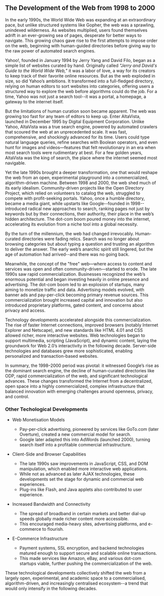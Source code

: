 
## The Development of the Web from 1998 to 2000

In the early 1990s, the World Wide Web was expanding at an extraordinary pace, but unlike
structured systems like Gopher, the web was a sprawling, unindexed wilderness. As websites
multiplied, users found themselves adrift in an ever-growing sea of pages, desperate for
better ways to navigate. This growing chaos gave rise to the first attempts to impose order
on the web, beginning with human-guided directories before giving way to the raw power of
automated search engines.  

Yahoo!, founded in January 1994 by Jerry Yang and David Filo, began as a simple list of
websites curated by hand. Originally called *"Jerry and David's Guide to the World Wide Web,"*
it was a labor of love, a way for its creators to keep track of their favorite online resources.
But as the web exploded in size, so did Yahoo’s ambitions. It transformed into a full-fledged
directory, relying on human editors to sort websites into categories, offering users a
structured way to explore the web before algorithms could do the job. For a time, Yahoo
was not just a search tool--it was a portal, a homepage, a gateway to the internet itself.  

But the limitations of human curation soon became apparent. The web was growing too fast for
any team of editors to keep up. Enter AltaVista, launched in December 1995 by Digital Equipment
Corporation. Unlike Yahoo, AltaVista was a true search engine, powered by automated crawlers
that scoured the web at an unprecedented scale. It was fast, comprehensive, and shockingly
advanced for its time. Users could type natural language queries, refine searches with Boolean
operators, and even hunt for images and videos—features that felt revolutionary in an era
when most search tools were rudimentary at best. For a few golden years, AltaVista was the
king of search, the place where the internet seemed most navigable.  

Yet the late 1990s brought a deeper transformation, one that would reshape the web from an
open, experimental playground into a commercialized, algorithm-driven machine. Between 1998
and 2000, the web shed much of its early idealism. Community-driven projects like the Open
Directory Project, which relied on volunteers to catalog the web, struggled to compete with
profit-seeking portals. Yahoo, once a humble directory, became a media giant, while upstarts
like Google--founded in 1998--introduced radical new approaches to search, ranking pages
not just by keywords but by their connections, their authority, their place in the web’s
hidden architecture. The dot-com boom poured money into the internet, accelerating its
evolution from a niche tool into a global necessity.  

By the turn of the millennium, the web had changed irrevocably. Human-curated directories
were fading relics. Search was no longer about browsing categories but about typing a
question and trusting an algorithm to deliver the answer. The early web’s anarchic spirit
still lingered, but the age of automation had arrived--and there was no going back.  

Meanwhile, the concept of the "free" web—where access to content and services was open and
often community-driven—started to erode. The late 1990s saw rapid commercialization.
Businesses recognized the web’s enormous potential and began investing heavily in online
presence and advertising. The dot-com boom led to an explosion of startups, many aiming
to monetize traffic and data. Advertising models evolved, with banner ads and pay-per-click
becoming primary revenue sources. This commercialization brought increased capital and
innovation but also introduced proprietary platforms, gated content, and concerns about
privacy and access.

Technology developments accelerated alongside this commercialization. The rise of faster
Internet connections, improved browsers (notably Internet Explorer and Netscape), and new
standards like HTML 4.01 and CSS allowed richer, more interactive websites. Web technologies
began to support multimedia, scripting (JavaScript), and dynamic content, laying the
groundwork for Web 2.0’s interactivity in the following decade. Server-side technologies
and databases grew more sophisticated, enabling personalized and transaction-based websites.

In summary, the 1998–2000 period was pivotal: it witnessed Google’s rise as the dominant
search engine, the decline of human-curated directories like ODP, rapid commercialization
of the web, and significant technological advances. These changes transformed the Internet
from a decentralized, open space into a highly commercialized, complex infrastructure that
balanced innovation with emerging challenges around openness, privacy, and control.


### Other Techological Developments

* Web Monetisation Models
    - Pay-per-click advertising, pioneered by services like GoTo.com (later Overture),
      created a new commercial model for search.
    - Google later adapted this into AdWords (launched 2000), turning search itself
      into a profitable commercial infrastructure.

* Client-Side and Browser Capabilities
    - The late 1990s saw improvements in JavaScript, CSS, and DOM manipulation, which
      enabled more interactive web applications.
    - While not as advanced as later AJAX technologies, these developments set the
      stage for dynamic and commercial web experiences.
    - Plug-ins like Flash, and Java applets also contributed to user experience.

* Increased Bandwidth and Connectivity
    - The spread of broadband in certain markets and better dial-up speeds globally
      made richer content more accessible.
    - This encouraged media-heavy sites, advertising platforms, and e-commerce to
      flourish.

* E-Commerce Infrastructure
    - Payment systems, SSL encryption, and backend technologies matured enough to
      support secure and scalable online transactions.
    - This made services like Amazon, eBay, and various dot-com startups viable,
      further pushing the commercialization of the web.

These technological developments collectively shifted the web from a largely open,
experimental, and academic space to a commercialised, algorithm-driven, and increasingly
centralised ecosystem--a trend that would only intensify in the following decades.

